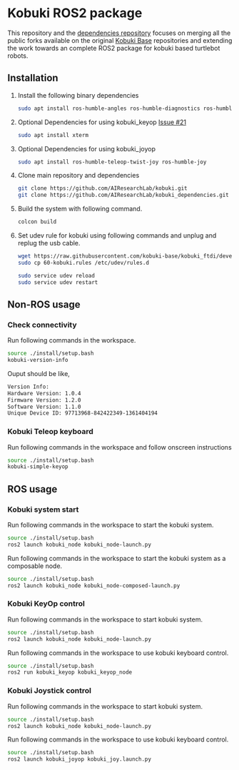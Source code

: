 # Kobuki ROS2 package

This repository and the [dependencies repository](https://github.com/AIResearchLab/kobuki_dependencies.git) focuses on merging all the public forks available on the original [Kobuki Base](https://github.com/kobuki-base) repositories and extending the work towards an complete ROS2 package for kobuki based turtlebot robots.

## Installation


1. Install the following binary dependencies

    ```bash
    sudo apt install ros-humble-angles ros-humble-diagnostics ros-humble-joint-state-publisher ros-humble-ros-testing
    ```

2. Optional Dependencies for using kobuki_keyop [Issue #21](https://github.com/ros2/teleop_twist_keyboard/issues/21)
    ```bash
    sudo apt install xterm
    ```

3. Optional Dependencies for using kobuki_joyop 
    ```bash
    sudo apt install ros-humble-teleop-twist-joy ros-humble-joy
    ```

3. Clone main repository and dependencies
    ```bash
    git clone https://github.com/AIResearchLab/kobuki.git
    git clone https://github.com/AIResearchLab/kobuki_dependencies.git
    ```

4. Build the system with following command. 
    ```bash
    colcon build
    ```

5. Set udev rule for kobuki using following commands and unplug and replug the usb cable.
    ```bash
    wget https://raw.githubusercontent.com/kobuki-base/kobuki_ftdi/devel/60-kobuki.rules
    sudo cp 60-kobuki.rules /etc/udev/rules.d

    sudo service udev reload
    sudo service udev restart
    ```

## Non-ROS usage

### Check connectivity

Run following commands in the workspace.
```bash
source ./install/setup.bash
kobuki-version-info
```

Ouput should be like,
```bash
Version Info:
Hardware Version: 1.0.4
Firmware Version: 1.2.0
Software Version: 1.1.0
Unique Device ID: 97713968-842422349-1361404194
```

### Kobuki Teleop keyboard

Run following commands in the workspace and follow onscreen instructions
```bash
source ./install/setup.bash
kobuki-simple-keyop
```

## ROS usage

### Kobuki system start

Run following commands in the workspace to start the kobuki system.
```bash
source ./install/setup.bash
ros2 launch kobuki_node kobuki_node-launch.py
```

Run following commands in the workspace to start the kobuki system as a composable node.
```bash
source ./install/setup.bash
ros2 launch kobuki_node kobuki_node-composed-launch.py
```

### Kobuki KeyOp control

Run following commands in the workspace to start kobuki system.
```bash
source ./install/setup.bash
ros2 launch kobuki_node kobuki_node-launch.py
```

Run following commands in the workspace to use kobuki keyboard control.
```bash
source ./install/setup.bash
ros2 run kobuki_keyop kobuki_keyop_node
```

### Kobuki Joystick control

Run following commands in the workspace to start kobuki system.
```bash
source ./install/setup.bash
ros2 launch kobuki_node kobuki_node-launch.py
```

Run following commands in the workspace to use kobuki keyboard control.
```bash
source ./install/setup.bash
ros2 launch kobuki_joyop kobuki_joy.launch.py
```